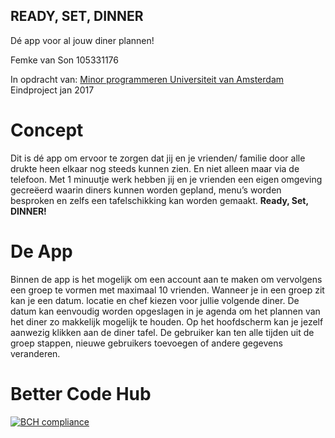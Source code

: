 ## READY, SET, DINNER
Dé app voor al jouw diner plannen! 

Femke van Son 
105331176 

In opdracht van: [Minor programmeren Universiteit van Amsterdam](http://www.mprog.nl)
Eindproject jan 2017 

# Concept 

Dit is dé app om ervoor te zorgen dat jij en je vrienden/ familie door alle drukte heen elkaar nog steeds kunnen zien. 
En niet alleen maar via de telefoon. Met 1 minuutje werk hebben jij en je vrienden een eigen omgeving gecreëerd waarin diners kunnen worden gepland, menu’s worden besproken en zelfs een tafelschikking kan worden gemaakt.
**Ready, Set, DINNER!** 

# De App 

Binnen de app is het mogelijk om een account aan te maken om vervolgens een groep te vormen met maximaal 10 vrienden. Wanneer je in een groep zit kan je een datum. locatie en chef kiezen voor jullie volgende diner. De datum kan eenvoudig worden opgeslagen in je agenda om het plannen van het diner zo makkelijk mogelijk te houden. Op het hoofdscherm kan je jezelf aanwezig klikken aan de diner tafel. De gebruiker kan ten alle tijden uit de groep stappen, nieuwe gebruikers toevoegen of andere gegevens veranderen. 





# Better Code Hub 

[![BCH compliance](https://bettercodehub.com/edge/badge/10533176/TafelTaferelen)](https://bettercodehub.com)




